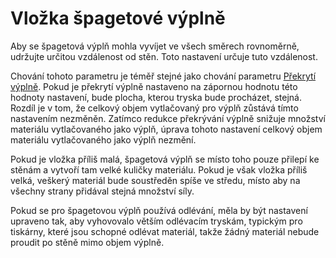 Vložka špagetové výplně
====
Aby se špagetová výplň mohla vyvíjet ve všech směrech rovnoměrně, udržujte určitou vzdálenost od stěn. Toto nastavení určuje tuto vzdálenost.

Chování tohoto parametru je téměř stejné jako chování parametru [Překrytí výplně](../infill/infill_overlap_mm.md). Pokud je překrytí výplně nastaveno na zápornou hodnotu této hodnoty nastavení, bude plocha, kterou tryska bude procházet, stejná. Rozdíl je v tom, že celkový objem vytlačovaný pro výplň zůstává tímto nastavením nezměněn. Zatímco redukce překrývání výplně snižuje množství materiálu vytlačovaného jako výplň, úprava tohoto nastavení celkový objem materiálu vytlačovaného jako výplň nezmění.

Pokud je vložka příliš malá, špagetová výplň se místo toho pouze přilepí ke stěnám a vytvoří tam velké kuličky materiálu. Pokud je však vložka příliš velká, veškerý materiál bude soustředěn spíše ve středu, místo aby na všechny strany přidával stejná množství síly.

Pokud se pro špagetovou výplň používá odlévání, měla by být nastavení upraveno tak, aby vyhovovalo větším odlévacím tryskám, typickým pro tiskárny, které jsou schopné odlévat materiál, takže žádný materiál nebude proudit po stěně mimo objem výplně.
